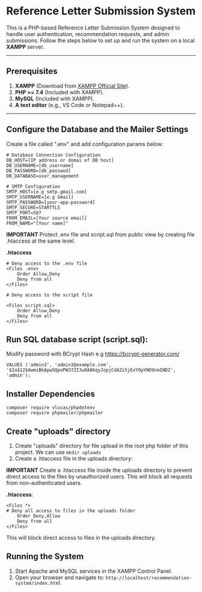# Reference Letter Submission System

This is a PHP-based Reference Letter Submission System designed to handle user authentication, recommendation requests, and admin submissions. Follow the steps below to set up and run the system on a local **XAMPP** server.

---

## Prerequisites

1. **XAMPP** (Download from [XAMPP Official Site](https://www.apachefriends.org/)).
2. **PHP >= 7.4** (Included with XAMPP).
3. **MySQL** (Included with XAMPP).
4. **A text editor** (e.g., VS Code or Notepad++).

---

## Configure the Database and the Mailer Settings
Create a file called ".env" and add configuration params below:
```
# Database Connection Configuration
DB_HOST=[IP address or domai of DB host]
DB_USERNAME=[db_username]
DB_PASSWORD=[db_passwod]
DB_DATABASE=user_management

# SMTP Configuration
SMTP_HOST=[e.g smtp.gmail.com]
SMTP_USERNAME=[e.g Gmail]
SMTP_PASSWORD=[your-app-password]
SMTP_SECURE=STARTTLS
SMTP_PORT=587
FROM_EMAIL=[Your source email]
FROM_NAME="[Your name]"
```

**IMPORTANT** Protect .env file and script.sql from public view by creating file .htaccess at the same level. 

**.htaccess**
```
# Deny access to the .env file
<Files .env>
    Order Allow,Deny
    Deny from all
</Files>

# Deny access to the script file

<Files script.sql>
    Order Allow,Deny
    Deny from all
</Files>
```


## Run SQL database script (script.sql):
Modify password with BCrypt Hash e.g https://bcrypt-generator.com/
```INSERT INTO users (username, email, password, role)
VALUES ('admin3', 'admin3@example.com', '$2a$12$dwmiBkApw5QpoPW37ZI3uOA86qyJopjCdAZs5jExY0pYND9nmIND2', 'admin');
```

## Installer Dependencies
```
composer require vlucas/phpdotenv
composer require phpmailer/phpmailer
```
## Create "uploads" directory
1. Create "uploads" directory for file upload in the root php folder of this project. We can use
```mkdir uploads```
2. Create a .htaccess file in the uploads directory:

**IMPORTANT** Create a .htaccess file inside the uploads directory to prevent direct access to the files by unauthorized users. This will block all requests from non-authenticated users.

**.htaccess**:
```
<Files *>
# Deny all access to files in the uploads folder
    Order Deny,Allow
    Deny from all
</Files>
```
This will block direct access to files in the uploads directory.

## Running the System
1.	Start Apache and MySQL services in the XAMPP Control Panel.
2.	Open your browser and navigate to:
```http://localhost/recommendation-system/index.html```
